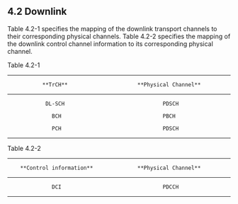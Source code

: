 ## 4.2 Downlink

Table 4.2-1 specifies the mapping of the downlink transport channels to
their corresponding physical channels. Table 4.2-2 specifies the mapping
of the downlink control channel information to its corresponding
physical channel.

Table 4.2-1

  -----------------------------------------------------------------------
               **TrCH**                      **Physical Channel**
  ----------------------------------- -----------------------------------
                DL-SCH                               PDSCH

                  BCH                                PBCH

                  PCH                                PDSCH
  -----------------------------------------------------------------------

Table 4.2-2

  -----------------------------------------------------------------------
        **Control information**              **Physical Channel**
  ----------------------------------- -----------------------------------
                  DCI                                PDCCH

  -----------------------------------------------------------------------